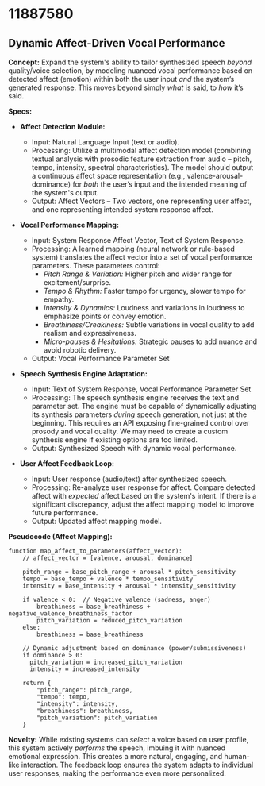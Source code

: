 # 11887580

## Dynamic Affect-Driven Vocal Performance

**Concept:** Expand the system's ability to tailor synthesized speech *beyond* quality/voice selection, by modeling nuanced vocal performance based on detected affect (emotion) within both the user input *and* the system’s generated response. This moves beyond simply *what* is said, to *how* it’s said.

**Specs:**

*   **Affect Detection Module:**
    *   Input: Natural Language Input (text or audio).
    *   Processing: Utilize a multimodal affect detection model (combining textual analysis with prosodic feature extraction from audio – pitch, tempo, intensity, spectral characteristics).  The model should output a continuous affect space representation (e.g., valence-arousal-dominance) for *both* the user’s input and the intended meaning of the system's output.
    *   Output: Affect Vectors – Two vectors, one representing user affect, and one representing intended system response affect.

*   **Vocal Performance Mapping:**
    *   Input:  System Response Affect Vector, Text of System Response.
    *   Processing: A learned mapping (neural network or rule-based system) translates the affect vector into a set of vocal performance parameters. These parameters control:
        *   *Pitch Range & Variation:*  Higher pitch and wider range for excitement/surprise.
        *   *Tempo & Rhythm:* Faster tempo for urgency, slower tempo for empathy.
        *   *Intensity & Dynamics:*  Loudness and variations in loudness to emphasize points or convey emotion.
        *   *Breathiness/Creakiness:*  Subtle variations in vocal quality to add realism and expressiveness.
        *   *Micro-pauses & Hesitations:* Strategic pauses to add nuance and avoid robotic delivery.
    *   Output: Vocal Performance Parameter Set

*   **Speech Synthesis Engine Adaptation:**
    *   Input: Text of System Response, Vocal Performance Parameter Set
    *   Processing:  The speech synthesis engine receives the text and parameter set.  The engine must be capable of dynamically adjusting its synthesis parameters *during* speech generation, not just at the beginning. This requires an API exposing fine-grained control over prosody and vocal quality. We may need to create a custom synthesis engine if existing options are too limited.
    *   Output: Synthesized Speech with dynamic vocal performance.

*   **User Affect Feedback Loop:**
    *   Input: User response (audio/text) after synthesized speech.
    *   Processing:  Re-analyze user response for affect. Compare detected affect with *expected* affect based on the system's intent.  If there is a significant discrepancy, adjust the affect mapping model to improve future performance.
    *   Output:  Updated affect mapping model.

**Pseudocode (Affect Mapping):**

```
function map_affect_to_parameters(affect_vector):
    // affect_vector = [valence, arousal, dominance]

    pitch_range = base_pitch_range + arousal * pitch_sensitivity
    tempo = base_tempo + valence * tempo_sensitivity
    intensity = base_intensity + arousal * intensity_sensitivity

    if valence < 0:  // Negative valence (sadness, anger)
        breathiness = base_breathiness + negative_valence_breathiness_factor
        pitch_variation = reduced_pitch_variation
    else:
        breathiness = base_breathiness

    // Dynamic adjustment based on dominance (power/submissiveness)
    if dominance > 0:
      pitch_variation = increased_pitch_variation
      intensity = increased_intensity

    return {
        "pitch_range": pitch_range,
        "tempo": tempo,
        "intensity": intensity,
        "breathiness": breathiness,
        "pitch_variation": pitch_variation
    }
```

**Novelty:**  While existing systems can *select* a voice based on user profile, this system actively *performs* the speech, imbuing it with nuanced emotional expression. This creates a more natural, engaging, and human-like interaction. The feedback loop ensures the system adapts to individual user responses, making the performance even more personalized.